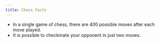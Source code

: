 ```yaml
---
title: Chess Facts
---
```


- In a single game of chess, there are 400 possible moves after each move played.
- It is possible to checkmate your opponent in just two moves.
